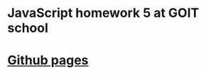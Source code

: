 # JavaScript homework 5 at GOIT school
<a href="https://alexm4rt1n.github.io/goit-js-hw-05/"><h1>Github pages</h1></a>